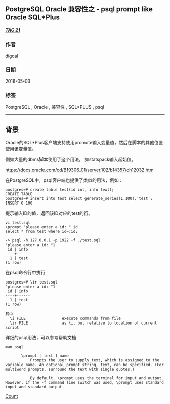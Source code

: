 ## PostgreSQL Oracle 兼容性之 - psql prompt like Oracle SQL*Plus  
##### [TAG 21](../class/21.md)
                           
### 作者                           
digoal                            
                              
### 日期                            
2016-05-03                                                       
                            
### 标签                                                                                                                                            
PostgreSQL , Oracle , 兼容性 , SQL\*PLUS , psql    
                          
----                            
                          
## 背景                    
Oracle的SQL*Plus客户端支持使用promote输入变量值，然后在脚本的其他位置使用该变量值。    
  
例如大量的dbms脚本使用了这个用法， 如statspack输入起始值。    
  
https://docs.oracle.com/cd/B19306_01/server.102/b14357/ch12032.htm  
  
在PostgreSQL中，psql客户端也提供了类似的用法，例如：    
  
```  
postgres=# create table test(id int, info text);  
CREATE TABLE  
postgres=# insert into test select generate_series(1,100),'test';  
INSERT 0 100  
```  
  
提示输入ID的值，返回该ID对应的test的行。    
  
```  
vi test.sql  
\prompt "please enter a id: " id  
select * from test where id=:id;  
  
-> psql -h 127.0.0.1 -p 1922 -f ./test.sql  
"please enter a id: "1  
 id | info   
----+------  
  1 | test  
(1 row)  
```  
  
在psql命令行中执行    
  
```  
postgres=# \ir test.sql  
"please enter a id: "1  
 id | info   
----+------  
  1 | test  
(1 row)  
  
其中    
  \i FILE                execute commands from file  
  \ir FILE               as \i, but relative to location of current script  
```  
  
详细的psql用法，可以参考帮助文档    
  
```  
man psql  
  
       \prompt [ text ] name  
           Prompts the user to supply text, which is assigned to the variable name. An optional prompt string, text, can be specified. (For multiword prompts, surround the text with single quotes.)  
  
           By default, \prompt uses the terminal for input and output. However, if the -f command line switch was used, \prompt uses standard input and standard output.  
```   
            
[Count](http://info.flagcounter.com/h9V1)                                                                                            
                                                                                        
                                             
